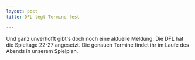 ```yaml
---
layout: post
title: DFL legt Termine fest

---
```


Und ganz unverhofft gibt's doch noch eine aktuelle Meldung: Die DFL hat die Spieltage 22-27 angesetzt. Die genauen Termine findet ihr im Laufe des Abends in unserem Spielplan.


